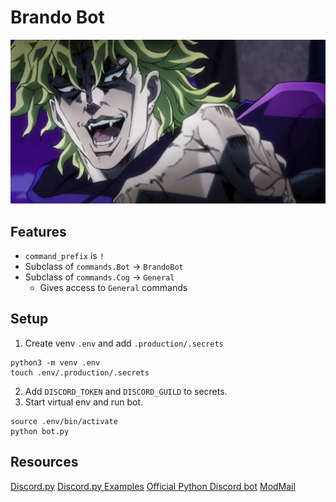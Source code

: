 # Brando Bot
![Dio asset image](assets/img/dio-asset.jpeg)

## Features
- `command_prefix` is `!`
- Subclass of `commands.Bot` -> `BrandoBot`
- Subclass of `commands.Cog` -> `General`
  - Gives access to `General` commands

## Setup
1. Create venv `.env` and add `.production/.secrets`
```
python3 -m venv .env
touch .env/.production/.secrets
```
2. Add `DISCORD_TOKEN` and `DISCORD_GUILD` to secrets.
3. Start virtual env and run bot.
```
source .env/bin/activate
python bot.py
```

## Resources
[Discord.py](https://discordpy.readthedocs.io/)
[Discord.py Examples](https://github.com/Rapptz/discord.py)
[Official Python Discord bot](https://github.com/python-discord/bot)
[ModMail](https://github.com/kyb3r/modmail)